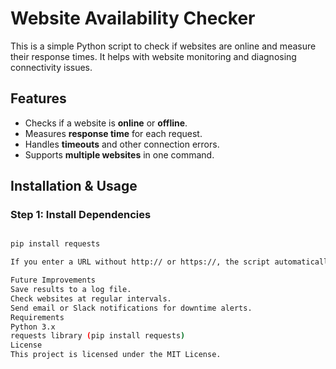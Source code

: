 # Website Availability Checker

This is a simple Python script to check if websites are online and measure their response times. It helps with website monitoring and diagnosing connectivity issues.

## Features
- Checks if a website is **online** or **offline**.
- Measures **response time** for each request.
- Handles **timeouts** and other connection errors.
- Supports **multiple websites** in one command.

## Installation & Usage

### Step 1: Install Dependencies
```bash

pip install requests

If you enter a URL without http:// or https://, the script automatically adds https:// to ensure proper connectivity.

Future Improvements
Save results to a log file.
Check websites at regular intervals.
Send email or Slack notifications for downtime alerts.
Requirements
Python 3.x
requests library (pip install requests)
License
This project is licensed under the MIT License. 
